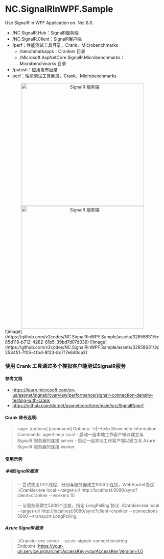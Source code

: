 # NC.SignalRInWPF.Sample
Use SignalR in WPF Application on .Net 8.0.

- /NC.SignalR.Hub：SignalR服务端
- /NC.SignalR.Client：SignalR客户端
- /perf：性能测试工具目录，Crank、Microbenchmarks
  - /benchmarkapps：Crankier 目录
  - /Microsoft.AspNetCore.SignalR.Microbenchmarks：Microbenchmarks 目录
- /pubish：应用发布目录
- perf：性能测试工具目录，Crank、Microbenchmarks
  
<div  align="center">    
  <img src="https://github.com/v2codes/NC.SignalRInWPF.Sample/assets/32858631/5c85d119-b712-4282-81b5-39bd7d07d339" width = "400" alt="SignalR 服务端"/>
  <img src="https://github.com/v2codes/NC.SignalRInWPF.Sample/assets/32858631/5c85d119-b712-4282-81b5-39bd7d07d339" width = "400" alt="SignalR 服务端"/>
</div>
![image](https://github.com/v2codes/NC.SignalRInWPF.Sample/assets/32858631/5c85d119-b712-4282-81b5-39bd7d07d339)
![image](https://github.com/v2codes/NC.SignalRInWPF.Sample/assets/32858631/3c253451-7f05-4fbd-8f23-8c717e6d0ca3)

### 使用 Crank 工具通过多个模拟客户端测试SignalR服务

#### 参考文档

- https://learn.microsoft.com/en-us/aspnet/signalr/overview/performance/signalr-connection-density-testing-with-crank
- https://github.com/dotnet/aspnetcore/tree/main/src/SignalR/perf

#### Crank 命令选项:
> 	sage:  [options] [command]
> 	Options:
> 	  -h|--help  Show help information
> 	Commands:
> 	  agent
> 	  help
> 	  local - 启动一组本地工作客户端以建立与 SignalR 服务器的连接
> 	  server - 启动一组本地工作客户端以建立与 Azure SignalR 服务器的连接
> 	  worker

#### 使用示例

##### 本地SignalR服务

> 	-- 尝试使用10个线程，分别与服务器建立1000个连接，WebSocket协议
> 	.\Crankier.exe local --target-url http://localhost:8080/sync?client=crankier --workers 10
> 		
> 	-- 与服务器建立5000个连接，指定 LongPolling 协议
> 	.\Crankier.exe local --target-url http://localhost:8080/sync?client=crankier --connections 5000 --transport LongPolling

##### Azure SignalR服务

> .\Crankier.exe server --azure-signalr-connectionstring Endpoint=https://your-url.service.signalr.net;AccessKey=yourAccessKey;Version=1.0
